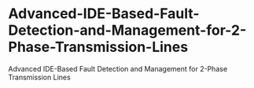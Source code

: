 # Advanced-IDE-Based-Fault-Detection-and-Management-for-2-Phase-Transmission-Lines
Advanced IDE-Based Fault Detection and Management for 2-Phase Transmission Lines
